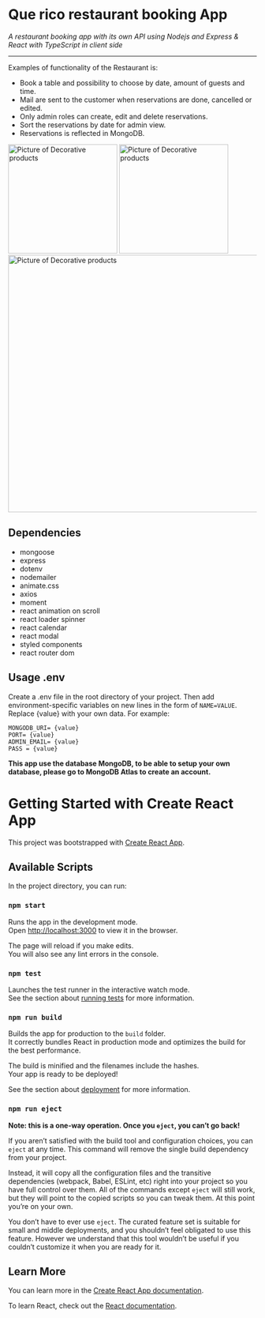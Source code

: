 # Que rico restaurant booking App

_A restaurant booking app with its own API using Nodejs and Express & React with TypeScript in client side_

---

Examples of functionality of the Restaurant is:

- Book a table and possibility to choose by date, amount of guests and time. 
- Mail are sent to the customer when reservations are done, cancelled or edited. 
- Only admin roles can create, edit and delete reservations.
- Sort the reservations by date for admin view.
- Reservations is reflected in MongoDB.

<img width="221" alt="Picture of Decorative products" src="https://user-images.githubusercontent.com/69104443/132841309-dd564c6d-4c75-48a8-a8f7-ff78859baeca.jpg" />
<img width="221" alt="Picture of Decorative products" src="https://user-images.githubusercontent.com/69104443/132842432-5b3bdefe-eed5-402c-8e13-938a815b25c4.jpg" />
<img width="521" alt="Picture of Decorative products" src="https://user-images.githubusercontent.com/69104443/132842702-08170680-3811-4434-933c-8e325d288ee0.jpg" />


## Dependencies

- mongoose
- express
- dotenv
- nodemailer
- animate.css
- axios
- moment
- react animation on scroll
- react loader spinner
- react calendar
- react modal
- styled components
- react router dom

## Usage .env

Create a .env file in the root directory of your project. Then add environment-specific variables on new lines in the form of `NAME=VALUE`. Replace {value} with your own data. For example:

```
MONGODB_URI= {value}
PORT= {value}
ADMIN_EMAIL= {value}
PASS = {value}

```

**This app use the database MongoDB, to be able to setup your own database, please go to MongoDB Atlas to create an account.**



# Getting Started with Create React App

This project was bootstrapped with [Create React App](https://github.com/facebook/create-react-app).

## Available Scripts

In the project directory, you can run:

### `npm start`

Runs the app in the development mode.\
Open [http://localhost:3000](http://localhost:3000) to view it in the browser.

The page will reload if you make edits.\
You will also see any lint errors in the console.

### `npm test`

Launches the test runner in the interactive watch mode.\
See the section about [running tests](https://facebook.github.io/create-react-app/docs/running-tests) for more information.

### `npm run build`

Builds the app for production to the `build` folder.\
It correctly bundles React in production mode and optimizes the build for the best performance.

The build is minified and the filenames include the hashes.\
Your app is ready to be deployed!

See the section about [deployment](https://facebook.github.io/create-react-app/docs/deployment) for more information.

### `npm run eject`

**Note: this is a one-way operation. Once you `eject`, you can’t go back!**

If you aren’t satisfied with the build tool and configuration choices, you can `eject` at any time. This command will remove the single build dependency from your project.

Instead, it will copy all the configuration files and the transitive dependencies (webpack, Babel, ESLint, etc) right into your project so you have full control over them. All of the commands except `eject` will still work, but they will point to the copied scripts so you can tweak them. At this point you’re on your own.

You don’t have to ever use `eject`. The curated feature set is suitable for small and middle deployments, and you shouldn’t feel obligated to use this feature. However we understand that this tool wouldn’t be useful if you couldn’t customize it when you are ready for it.

## Learn More

You can learn more in the [Create React App documentation](https://facebook.github.io/create-react-app/docs/getting-started).

To learn React, check out the [React documentation](https://reactjs.org/).
